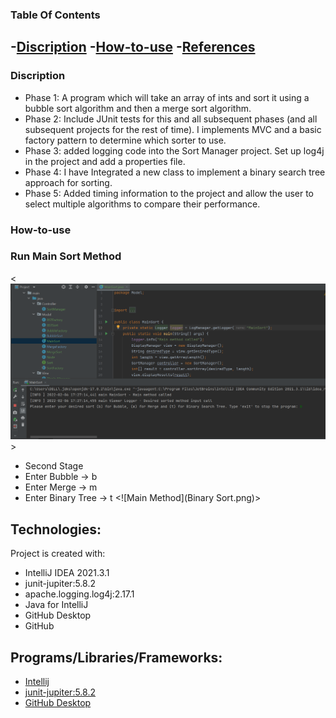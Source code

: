 ### Table Of Contents
-[Discription](#description)
-[How-to-use](#How-to-use)
-[References](#References)
-------
### Discription
* Phase 1: A program which will take an array of ints and sort it using a bubble sort algorithm and then a merge sort algorithm.
* Phase 2: Include JUnit tests for this and all subsequent phases (and all subsequent projects for the rest of time). I implements MVC and a basic factory pattern to determine which sorter to use. 
* Phase 3: added logging code into the Sort Manager project. Set up log4j in the project and add a properties file. 
* Phase 4: I have Integrated a new class to implement a binary search tree approach for sorting.
* Phase 5: Added timing information to the project and allow the user to select multiple algorithms to compare their performance.

### How-to-use
### Run Main Sort Method 
<![Main Method](MainSort.png)>

* Second Stage
* Enter Bubble -> b
* Enter Merge -> m
* Enter Binary Tree -> t
<![Main Method](Binary Sort.png)>
## Technologies:

Project is created with:
* IntelliJ IDEA 2021.3.1
* junit-jupiter:5.8.2
* apache.logging.log4j:2.17.1
* Java for IntelliJ
* GitHub Desktop
* GitHub

## Programs/Libraries/Frameworks:
* [Intellij](https://www.jetbrains.com/idea/download/#section=windows)
* [junit-jupiter:5.8.2](https://junit.org/junit5/docs/current/user-guide/)
* [GitHub Desktop](https://desktop.github.com)
